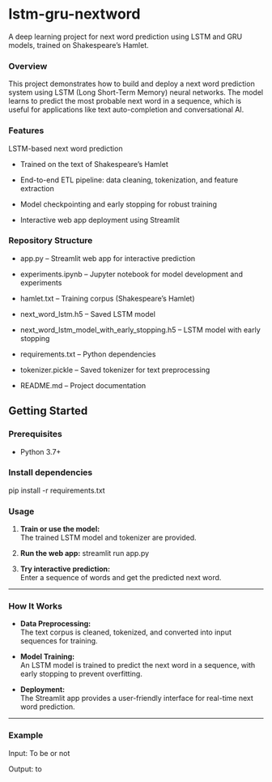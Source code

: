 # lstm-gru-nextword
A deep learning project for next word prediction using LSTM and GRU models, trained on Shakespeare’s Hamlet.

### Overview
This project demonstrates how to build and deploy a next word prediction system using LSTM (Long Short-Term Memory) neural networks. The model learns to predict the most probable next word in a sequence, which is useful for applications like text auto-completion and conversational AI.

### Features
LSTM-based next word prediction

- Trained on the text of Shakespeare’s Hamlet

- End-to-end ETL pipeline: data cleaning, tokenization, and feature extraction

- Model checkpointing and early stopping for robust training

- Interactive web app deployment using Streamlit

### Repository Structure
- app.py – Streamlit web app for interactive prediction

- experiments.ipynb – Jupyter notebook for model development and experiments

- hamlet.txt – Training corpus (Shakespeare’s Hamlet)

- next_word_lstm.h5 – Saved LSTM model

- next_word_lstm_model_with_early_stopping.h5 – LSTM model with early stopping

- requirements.txt – Python dependencies

- tokenizer.pickle – Saved tokenizer for text preprocessing

- README.md – Project documentation

## **Getting Started**

### **Prerequisites**
- Python 3.7+

### **Install dependencies**
pip install -r requirements.txt


### **Usage**

1. **Train or use the model:**  
   The trained LSTM model and tokenizer are provided.

2. **Run the web app:**
   streamlit run app.py


3. **Try interactive prediction:**  
Enter a sequence of words and get the predicted next word.

---

### **How It Works**

- **Data Preprocessing:**  
The text corpus is cleaned, tokenized, and converted into input sequences for training.

- **Model Training:**  
An LSTM model is trained to predict the next word in a sequence, with early stopping to prevent overfitting.

- **Deployment:**  
The Streamlit app provides a user-friendly interface for real-time next word prediction.

---

### **Example**
Input: To be or not

Output: to




